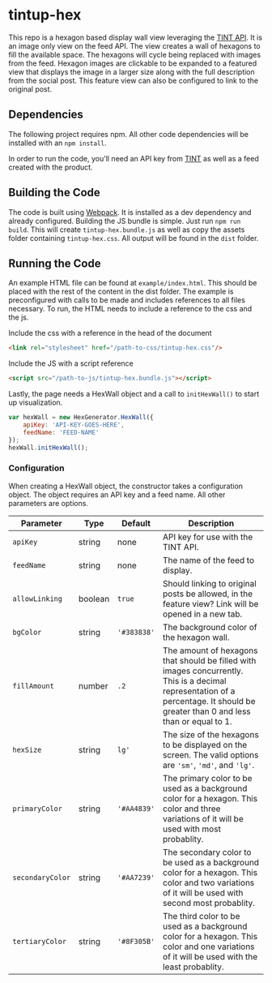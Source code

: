 # tintup-hex

This repo is a hexagon based display wall view leveraging the [TINT API](http://developers.tintup.com/). It is an image only view on the feed API. The view creates a wall of hexagons to fill the available space. The hexagons will cycle being replaced with images from the feed. Hexagon images are clickable to be expanded to a featured view that displays the image in a larger size along with the full description from the social post. This feature view can also be configured to link to the original post.

## Dependencies

The following project requires npm. All other code dependencies will be installed with an `npm install`.

In order to run the code, you'll need an API key from [TINT](http://www.tintup.com/) as well as a feed created with the product.

## Building the Code

The code is built using [Webpack](https://webpack.github.io/). It is installed as a dev dependency and already configured. Building the JS bundle is simple. Just run `npm run build`. This will create `tintup-hex.bundle.js` as well as copy the assets folder containing `tintup-hex.css`. All output will be found in the `dist` folder.

## Running the Code

An example HTML file can be found at `example/index.html`. This should be placed with the rest of the content in the dist folder. The example is preconfigured with calls to be made and includes references to all files necessary. To run, the HTML needs to include a reference to the css and the js. 

Include the css with a reference in the head of the document 

```html
<link rel="stylesheet" href="/path-to-css/tintup-hex.css"/>
```

Include the JS with a script reference 

```html
<script src="/path-to-js/tintup-hex.bundle.js"></script>
```

Lastly, the page needs a HexWall object and a call to `initHexWall()` to start up visualization.

```javascript
var hexWall = new HexGenerator.HexWall({
    apiKey: 'API-KEY-GOES-HERE', 
    feedName: 'FEED-NAME'
});
hexWall.initHexWall();
```

### Configuration

When creating a HexWall object, the constructor takes a configuration object. The object requires an API key and a feed name. All other parameters are options.

| Parameter        | Type    | Default     | Description  |
| ---------------- | ------- |-------------| -----|
| `apiKey`         | string  | none        | API key for use with the TINT API. |
| `feedName`       | string  | none        | The name of the feed to display. |
| `allowLinking`   | boolean | `true`      | Should linking to original posts be allowed, in the feature view? Link will be opened in a new tab. |
| `bgColor`        | string  | `'#383838'` | The background color of the hexagon wall. |
| `fillAmount`     | number  | `.2`        | The amount of hexagons that should be filled with images concurrently. This is a decimal representation of a percentage. It should be greater than 0 and less than or equal to 1. |
| `hexSize`        | string  | `lg'`       | The size of the hexagons to be displayed on the screen. The valid options are `'sm'`, `'md'`, and `'lg'`. |
| `primaryColor`   | string  | `'#AA4839'` | The primary color to be used as a background color for a hexagon. This color and three variations of it will be used with most probablity. |
| `secondaryColor` | string  | `'#AA7239'` | The secondary color to be used as a background color for a hexagon. This color and two variations of it will be used with second most probablity. |
| `tertiaryColor`  | string  | `'#8F305B'` | The third color to be used as a background color for a hexagon. This color and one variations of it will be used with the least probablity. |